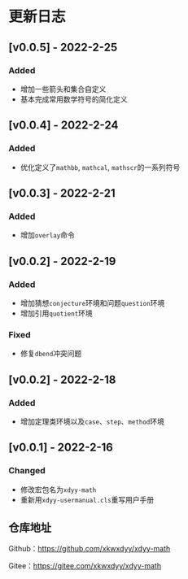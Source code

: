 # 更新日志
## [v0.0.5] - 2022-2-25

### Added
- 增加一些箭头和集合自定义
- 基本完成常用数学符号的简化定义

## [v0.0.4] - 2022-2-24

### Added
- 优化定义了`mathbb`, `mathcal`, `mathscr`的一系列符号

## [v0.0.3] - 2022-2-21
### Added
- 增加`overlay`命令


## [v0.0.2] - 2022-2-19
### Added
- 增加猜想`conjecture`环境和问题`question`环境
- 增加引用`quotient`环境


### Fixed
- 修复`dbend`冲突问题

## [v0.0.2] - 2022-2-18
### Added
- 增加定理类环境以及`case`、`step`、`method`环境

## [v0.0.1] - 2022-2-16

### Changed
- 修改宏包名为`xdyy-math`
- 重新用`xdyy-usermanual.cls`重写用户手册


## 仓库地址

Github：https://github.com/xkwxdyy/xdyy-math

Gitee：https://gitee.com/xkwxdyy/xdyy-math

